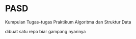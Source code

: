 # PASD
Kumpulan Tugas-tugas Praktikum Algoritma dan Struktur Data

dibuat satu repo biar gampang nyarinya
